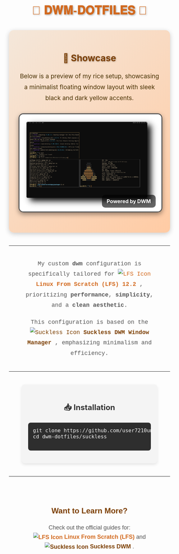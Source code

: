 <div align="center" style="font-family: Arial, sans-serif; margin: 20px;">
  <h1 style="font-size: 36px; color: #d2691e; text-shadow: 2px 2px 5px rgba(0, 0, 0, 0.3);">
    🌟 <strong>𝐃𝐖𝐌-𝐃𝐎𝐓𝐅𝐈𝐋𝐄𝐒</strong> 🌟
  </h1>
</div>

<div align="center" style="margin: 40px 0; background: linear-gradient(135deg, #f4e7da, #ffcba4); padding: 30px; border-radius: 15px; box-shadow: 0 4px 15px rgba(0, 0, 0, 0.2);">
  <h2 style="font-size: 28px; color: #7c3f00; text-shadow: 1px 1px 4px rgba(0, 0, 0, 0.3);">
    🎨 Showcase
  </h2>
  <p style="font-size: 19px; line-height: 1.8; color: #4a2f00; max-width: 800px; margin: 0 auto;">
    Below is a preview of my rice setup, showcasing a minimalist floating window layout with sleek black and dark yellow accents.
  </p>
  <div style="position: relative; display: inline-block; margin: 30px 0;">
    <img src="pictures/lfsnew.png" alt="Rice Setup Preview" width="850" 
         style="display: block; margin: auto; border: 3px solid #555; border-radius: 15px; box-shadow: 0 6px 15px rgba(0, 0, 0, 0.4);">
    <div style="position: absolute; bottom: 15px; right: 15px; background-color: rgba(0, 0, 0, 0.6); padding: 10px 15px; border-radius: 10px; color: #fff; font-size: 16px; font-weight: bold;">
      Powered by DWM
    </div>
  </div>
</div>

---

<div align="center" style="margin: 40px;">
  <p style="font-family: 'Courier New', monospace; font-size: 18px; line-height: 1.8; color: #555; max-width: 900px; margin: 0 auto;">
    My custom <strong>dwm</strong> configuration is specifically tailored for 
    <a href="https://www.linuxfromscratch.org/lfs/view/stable/" target="_blank" style="text-decoration: none; color: #d2691e;">
      <img src="pictures/lfs-icon.png" alt="LFS Icon" width="25" style="vertical-align: middle;"> <strong>Linux From Scratch (LFS) 12.2</strong>
    </a>, prioritizing <strong>performance</strong>, <strong>simplicity</strong>, and a <strong>clean aesthetic</strong>.
  </p>
  <p style="font-family: 'Courier New', monospace; font-size: 18px; line-height: 1.8; color: #555; max-width: 900px; margin: 20px auto;">
    This configuration is based on the 
    <a href="https://dwm.suckless.org/" target="_blank" style="text-decoration: none; color: #7c3f00;">
      <img src="pictures/suckless-icon.png" alt="Suckless Icon" width="25" style="vertical-align: middle;"> <strong>Suckless DWM Window Manager</strong>
    </a>, emphasizing minimalism and efficiency.
  </p>
</div>

---

<div style="margin: 40px; padding: 20px; background-color: #f4f4f4; border-radius: 10px; box-shadow: 0 4px 10px rgba(0, 0, 0, 0.1);">
  <h3 style="font-size: 24px; color: #333; text-align: center;">📥 Installation</h3>
  <pre style="background-color: #2e2e2e; color: #f4f4f4; padding: 15px; border-radius: 8px; font-size: 16px; max-width: 800px; margin: 20px auto; overflow-x: auto;">
git clone https://github.com/user7210unix/dwm-dotfiles.git
cd dwm-dotfiles/suckless
  </pre>
</div>

---

<div style="text-align: center; font-family: Arial, sans-serif; margin-top: 40px; padding: 20px;">
  <h3 style="font-size: 24px; color: #7c3f00;">Want to Learn More?</h3>
  <p style="font-size: 18px; color: #555; line-height: 1.6; max-width: 700px; margin: 0 auto;">
    Check out the official guides for: <br>
    <a href="https://www.linuxfromscratch.org/lfs/view/stable/" style="color: #d2691e; text-decoration: none; font-weight: bold;" target="_blank">
      <img src="pictures/lfs-icon.png" alt="LFS Icon" width="25" style="vertical-align: middle;"> Linux From Scratch (LFS)
    </a> 
    and 
    <a href="https://dwm.suckless.org/" style="color: #7c3f00; text-decoration: none; font-weight: bold;" target="_blank">
      <img src="pictures/suckless-icon.png" alt="Suckless Icon" width="25" style="vertical-align: middle;"> Suckless DWM
    </a>.
  </p>
</div>
